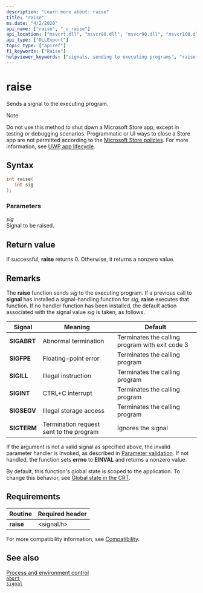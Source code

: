 ```yaml
---
description: "Learn more about: raise"
title: "raise"
ms.date: "4/2/2020"
api_name: ["raise", "_o_raise"]
api_location: ["msvcrt.dll", "msvcr80.dll", "msvcr90.dll", "msvcr100.dll", "msvcr100_clr0400.dll", "msvcr110.dll", "msvcr110_clr0400.dll", "msvcr120.dll", "msvcr120_clr0400.dll", "ucrtbase.dll", "api-ms-win-crt-runtime-l1-1-0.dll", "api-ms-win-crt-private-l1-1-0.dll"]
api_type: ["DLLExport"]
topic_type: ["apiref"]
f1_keywords: ["Raise"]
helpviewer_keywords: ["signals, sending to executing programs", "raise function", "signals", "programs [C++], sending signals to executing programs"]
---
```

# raise

Sends a signal to the executing program.

> [!NOTE]
> Do not use this method to shut down a Microsoft Store app, except in testing or debugging scenarios. Programmatic or UI ways to close a Store app are not permitted according to the [Microsoft Store policies](/legal/windows/agreements/store-policies). For more information, see [UWP app lifecycle](/windows/uwp/launch-resume/app-lifecycle).

## Syntax

```C
int raise(
   int sig
);
```

### Parameters

*sig*<br/>
Signal to be raised.

## Return value

If successful, **raise** returns 0. Otherwise, it returns a nonzero value.

## Remarks

The **raise** function sends *sig* to the executing program. If a previous call to **signal** has installed a signal-handling function for *sig*, **raise** executes that function. If no handler function has been installed, the default action associated with the signal value *sig* is taken, as follows.

|Signal|Meaning|Default|
|------------|-------------|-------------|
|**SIGABRT**|Abnormal termination|Terminates the calling program with exit code 3|
|**SIGFPE**|Floating-point error|Terminates the calling program|
|**SIGILL**|Illegal instruction|Terminates the calling program|
|**SIGINT**|CTRL+C interrupt|Terminates the calling program|
|**SIGSEGV**|Illegal storage access|Terminates the calling program|
|**SIGTERM**|Termination request sent to the program|Ignores the signal|

If the argument is not a valid signal as specified above, the invalid parameter handler is invoked, as described in [Parameter validation](../parameter-validation.md). If not handled, the function sets **errno** to **EINVAL** and returns a nonzero value.

By default, this function's global state is scoped to the application. To change this behavior, see [Global state in the CRT](../global-state.md).

## Requirements

|Routine|Required header|
|-------------|---------------------|
|**raise**|\<signal.h>|

For more compatibility information, see [Compatibility](../compatibility.md).

## See also

[Process and environment control](../process-and-environment-control.md)\
[`abort`](abort.md)\
[`signal`](signal.md)
